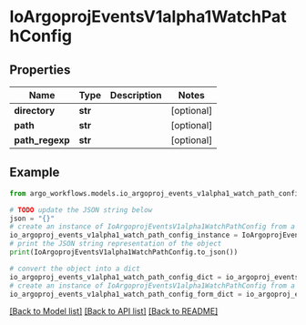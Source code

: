 # IoArgoprojEventsV1alpha1WatchPathConfig


## Properties

Name | Type | Description | Notes
------------ | ------------- | ------------- | -------------
**directory** | **str** |  | [optional] 
**path** | **str** |  | [optional] 
**path_regexp** | **str** |  | [optional] 

## Example

```python
from argo_workflows.models.io_argoproj_events_v1alpha1_watch_path_config import IoArgoprojEventsV1alpha1WatchPathConfig

# TODO update the JSON string below
json = "{}"
# create an instance of IoArgoprojEventsV1alpha1WatchPathConfig from a JSON string
io_argoproj_events_v1alpha1_watch_path_config_instance = IoArgoprojEventsV1alpha1WatchPathConfig.from_json(json)
# print the JSON string representation of the object
print(IoArgoprojEventsV1alpha1WatchPathConfig.to_json())

# convert the object into a dict
io_argoproj_events_v1alpha1_watch_path_config_dict = io_argoproj_events_v1alpha1_watch_path_config_instance.to_dict()
# create an instance of IoArgoprojEventsV1alpha1WatchPathConfig from a dict
io_argoproj_events_v1alpha1_watch_path_config_form_dict = io_argoproj_events_v1alpha1_watch_path_config.from_dict(io_argoproj_events_v1alpha1_watch_path_config_dict)
```
[[Back to Model list]](../README.md#documentation-for-models) [[Back to API list]](../README.md#documentation-for-api-endpoints) [[Back to README]](../README.md)


